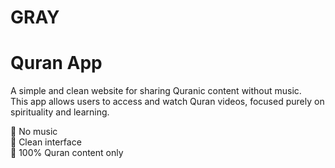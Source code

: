 # GRAY
# Quran App

A simple and clean website for sharing Quranic content without music.  
This app allows users to access and watch Quran videos, focused purely on spirituality and learning.

📌 No music  
📌 Clean interface  
📌 100% Quran content only

